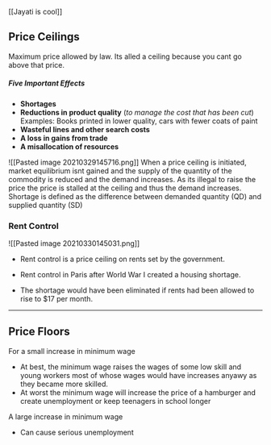 [[Jayati is cool]]

## Price Ceilings
Maximum price allowed by law. Its alled a ceiling because you cant go above that price.

##### Five Important Effects
- **Shortages**
- **Reductions in product quality**
		 (*to manage the cost that has been cut*)
		 		Examples: Books printed in lower quality, cars with fewer coats of paint
- **Wasteful lines and other search costs**
- **A loss in gains from trade**
- **A misallocation of resources**

![[Pasted image 20210329145716.png]]
When a price ceiling is initiated, market equilibrium isnt gained and the supply of the quantity of the commodity is reduced and the demand increases. 
As its illegal to raise the price the price is stalled at the ceiling and thus the demand increases.
Shortage is defined as the difference between demanded quantity (QD) and supplied quantity (SD)


### Rent Control
![[Pasted image 20210330145031.png]]

-   Rent control is a price ceiling on rents set by the government.
    
-   Rent control in Paris after World War I created a housing shortage.
    
-   The shortage would have been eliminated if rents had been allowed to rise to $17 per month.
    
---	
	
## Price Floors
For a small increase in minimum wage
- At best, the minimum wage raises the wages of some low skill and young workers most of whose wages would have  increases anyawy as they became more skilled.
- At worst the minimum wage will increase the price of a hamburger and create unemployment or keep teenagers in school longer

A large increase in minimum wage 
- Can cause serious unemployment


